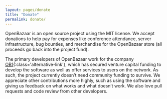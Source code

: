 ```yaml
---
layout: pages/donate
title: "Donate"
permalink: donate/
---
```


OpenBazaar is an open source project using the MIT license. We accept donations to help pay for expenses like conference attendance, server infrastructure, bug bounties, and merchandise for the OpenBazaar store (all proceeds go back into the project fund).

The primary developers of OpenBazaar work for the company [OB1](http://ob1.io/){:class='alternative-link'}, which has secured venture capital funding to develop the software as well as offer services to users on the network. As such, the project currently doesn’t need community funding to survive. We appreciate other contributions more highly, such as using the software and giving us feedback on what works and what doesn’t work. We also love pull requests and code review from other developers.